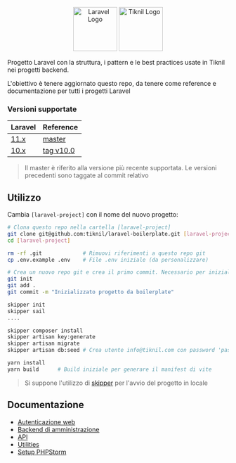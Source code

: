 <p align="center">
<a href="https://laravel.com" target="_blank"><img src="https://raw.githubusercontent.com/laravel/art/master/logo-lockup/5%20SVG/2%20CMYK/1%20Full%20Color/laravel-logolockup-cmyk-red.svg" height="100" alt="Laravel Logo"></a>
<a href="https://www.tiknil.com" target="_blank"><img src="https://www.tiknil.com/images/logo.png" height="100" alt="Tiknil Logo"></a>
</p>

Progetto Laravel con la struttura, i pattern e le best practices usate in Tiknil nei progetti backend.

L'obiettivo è tenere aggiornato questo repo, da tenere come reference e documentazione per tutti i progetti Laravel

### Versioni supportate

| Laravel                                | Reference                                                             |
|----------------------------------------|-----------------------------------------------------------------------|
| [11.x](https://laravel.com/docs/11.x/) | [master](https://github.com/tiknil/boilerplate/tree/master)           |
| [10.x](https://laravel.com/docs/10.x/) | [tag v10.0](https://github.com/tiknil/laravel-boilerplate/tree/v10.0) |

> Il master è riferito alla versione più recente supportata. Le versioni precedenti sono taggate al commit relativo

## Utilizzo

Cambia `[laravel-project]` con il nome del nuovo progetto:

```bash
# Clona questo repo nella cartella [laravel-project]
git clone git@github.com:tiknil/laravel-boilerplate.git [laravel-project] 
cd [laravel-project] 

rm -rf .git             # Rimuovi riferimenti a questo repo git
cp .env.example .env    # File .env iniziale (da personalizzare)

# Crea un nuovo repo git e crea il primo commit. Necessario per inizializzare skipper
git init                
git add .
git commit -m "Inizializzato progetto da boilerplate"

skipper init
skipper sail
....

skipper composer install
skipper artisan key:generate
skipper artisan migrate
skipper artisan db:seed # Crea utente info@tiknil.com con password 'password'

yarn install
yarn build      # Build iniziale per generare il manifest di vite
```

> Si suppone l'utilizzo di [skipper](https://github.com/tiknil/skipper) per l'avvio del progetto in locale

## Documentazione

- [Autenticazione web](docs/boilerplate/Auth.md)
- [Backend di amministrazione](docs/boilerplate/Backend.md)
- [API](docs/boilerplate/Api.md)
- [Utilities](docs/boilerplate/Utilities.md)
- [Setup PHPStorm](docs/boilerplate/PHPStorm.md)
